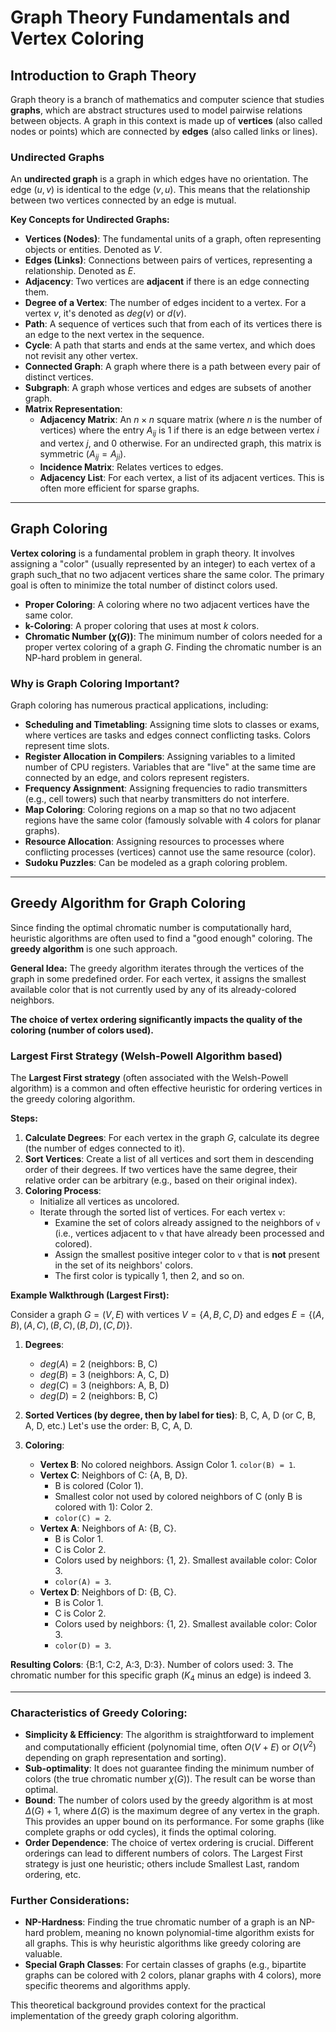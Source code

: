 # Graph Theory Fundamentals and Vertex Coloring

## Introduction to Graph Theory

Graph theory is a branch of mathematics and computer science that studies **graphs**, which are abstract structures used to model pairwise relations between objects. A graph in this context is made up of **vertices** (also called nodes or points) which are connected by **edges** (also called links or lines).

### Undirected Graphs

An **undirected graph** is a graph in which edges have no orientation. The edge $(u, v)$ is identical to the edge $(v, u)$. This means that the relationship between two vertices connected by an edge is mutual.

**Key Concepts for Undirected Graphs:**

* **Vertices (Nodes)**: The fundamental units of a graph, often representing objects or entities. Denoted as $V$.
* **Edges (Links)**: Connections between pairs of vertices, representing a relationship. Denoted as $E$.
* **Adjacency**: Two vertices are **adjacent** if there is an edge connecting them.
* **Degree of a Vertex**: The number of edges incident to a vertex. For a vertex $v$, it's denoted as $deg(v)$ or $d(v)$.
* **Path**: A sequence of vertices such that from each of its vertices there is an edge to the next vertex in the sequence.
* **Cycle**: A path that starts and ends at the same vertex, and which does not revisit any other vertex.
* **Connected Graph**: A graph where there is a path between every pair of distinct vertices.
* **Subgraph**: A graph whose vertices and edges are subsets of another graph.
* **Matrix Representation**:
    * **Adjacency Matrix**: An $n \times n$ square matrix (where $n$ is the number of vertices) where the entry $A_{ij}$ is 1 if there is an edge between vertex $i$ and vertex $j$, and 0 otherwise. For an undirected graph, this matrix is symmetric ($A_{ij} = A_{ji}$).
    * **Incidence Matrix**: Relates vertices to edges.
    * **Adjacency List**: For each vertex, a list of its adjacent vertices. This is often more efficient for sparse graphs.

---

## Graph Coloring

**Vertex coloring** is a fundamental problem in graph theory. It involves assigning a "color" (usually represented by an integer) to each vertex of a graph such_that no two adjacent vertices share the same color. The primary goal is often to minimize the total number of distinct colors used.

* **Proper Coloring**: A coloring where no two adjacent vertices have the same color.
* **k-Coloring**: A proper coloring that uses at most $k$ colors.
* **Chromatic Number ($\chi(G)$)**: The minimum number of colors needed for a proper vertex coloring of a graph $G$. Finding the chromatic number is an NP-hard problem in general.

### Why is Graph Coloring Important?

Graph coloring has numerous practical applications, including:

* **Scheduling and Timetabling**: Assigning time slots to classes or exams, where vertices are tasks and edges connect conflicting tasks. Colors represent time slots.
* **Register Allocation in Compilers**: Assigning variables to a limited number of CPU registers. Variables that are "live" at the same time are connected by an edge, and colors represent registers.
* **Frequency Assignment**: Assigning frequencies to radio transmitters (e.g., cell towers) such that nearby transmitters do not interfere.
* **Map Coloring**: Coloring regions on a map so that no two adjacent regions have the same color (famously solvable with 4 colors for planar graphs).
* **Resource Allocation**: Assigning resources to processes where conflicting processes (vertices) cannot use the same resource (color).
* **Sudoku Puzzles**: Can be modeled as a graph coloring problem.

---

## Greedy Algorithm for Graph Coloring

Since finding the optimal chromatic number is computationally hard, heuristic algorithms are often used to find a "good enough" coloring. The **greedy algorithm** is one such approach.

**General Idea:**
The greedy algorithm iterates through the vertices of the graph in some predefined order. For each vertex, it assigns the smallest available color that is not currently used by any of its already-colored neighbors.

**The choice of vertex ordering significantly impacts the quality of the coloring (number of colors used).**

### Largest First Strategy (Welsh-Powell Algorithm based)

The **Largest First strategy** (often associated with the Welsh-Powell algorithm) is a common and often effective heuristic for ordering vertices in the greedy coloring algorithm.

**Steps:**

1.  **Calculate Degrees**: For each vertex in the graph $G$, calculate its degree (the number of edges connected to it).
2.  **Sort Vertices**: Create a list of all vertices and sort them in descending order of their degrees. If two vertices have the same degree, their relative order can be arbitrary (e.g., based on their original index).
3.  **Coloring Process**:
    * Initialize all vertices as uncolored.
    * Iterate through the sorted list of vertices. For each vertex `v`:
        * Examine the set of colors already assigned to the neighbors of `v` (i.e., vertices adjacent to `v` that have already been processed and colored).
        * Assign the smallest positive integer color to `v` that is **not** present in the set of its neighbors' colors.
        * The first color is typically 1, then 2, and so on.

**Example Walkthrough (Largest First):**

Consider a graph $G=(V, E)$ with vertices $V=\{A, B, C, D\}$ and edges $E=\{(A,B), (A,C), (B,C), (B,D), (C,D)\}$.

1.  **Degrees**:
    * $deg(A) = 2$ (neighbors: B, C)
    * $deg(B) = 3$ (neighbors: A, C, D)
    * $deg(C) = 3$ (neighbors: A, B, D)
    * $deg(D) = 2$ (neighbors: B, C)

2.  **Sorted Vertices (by degree, then by label for ties)**: B, C, A, D (or C, B, A, D, etc.)
    Let's use the order: B, C, A, D.

3.  **Coloring**:
    * **Vertex B**: No colored neighbors. Assign Color 1. `color(B) = 1`.
    * **Vertex C**: Neighbors of C: {A, B, D}.
        * B is colored (Color 1).
        * Smallest color not used by colored neighbors of C (only B is colored with 1): Color 2.
        * `color(C) = 2`.
    * **Vertex A**: Neighbors of A: {B, C}.
        * B is Color 1.
        * C is Color 2.
        * Colors used by neighbors: {1, 2}. Smallest available color: Color 3.
        * `color(A) = 3`.
    * **Vertex D**: Neighbors of D: {B, C}.
        * B is Color 1.
        * C is Color 2.
        * Colors used by neighbors: {1, 2}. Smallest available color: Color 3.
        * `color(D) = 3`.

**Resulting Colors**: {B:1, C:2, A:3, D:3}. Number of colors used: 3.
The chromatic number for this specific graph ($K_4$ minus an edge) is indeed 3.

---

### Characteristics of Greedy Coloring:

* **Simplicity & Efficiency**: The algorithm is straightforward to implement and computationally efficient (polynomial time, often $O(V+E)$ or $O(V^2)$ depending on graph representation and sorting).
* **Sub-optimality**: It does not guarantee finding the minimum number of colors (the true chromatic number $\chi(G)$). The result can be worse than optimal.
* **Bound**: The number of colors used by the greedy algorithm is at most $\Delta(G) + 1$, where $\Delta(G)$ is the maximum degree of any vertex in the graph. This provides an upper bound on its performance. For some graphs (like complete graphs or odd cycles), it finds the optimal coloring.
* **Order Dependence**: The choice of vertex ordering is crucial. Different orderings can lead to different numbers of colors. The Largest First strategy is just one heuristic; others include Smallest Last, random ordering, etc.

### Further Considerations:

* **NP-Hardness**: Finding the true chromatic number of a graph is an NP-hard problem, meaning no known polynomial-time algorithm exists for all graphs. This is why heuristic algorithms like greedy coloring are valuable.
* **Special Graph Classes**: For certain classes of graphs (e.g., bipartite graphs can be colored with 2 colors, planar graphs with 4 colors), more specific theorems and algorithms apply.

This theoretical background provides context for the practical implementation of the greedy graph coloring algorithm.